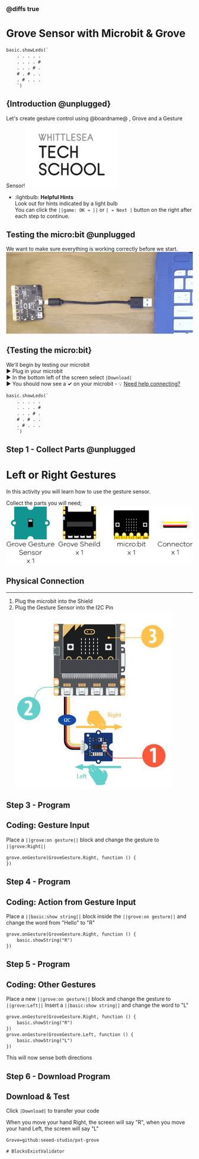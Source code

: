 <!--
Written by:  

Last updated: 19/08

Ready for Upload: Y

-->

### @diffs true

# Grove Sensor with Microbit & Grove
```template
basic.showLeds(`
    . . . . .
    . . . . #
    . . . # .
    # . # . .
    . # . . .
    `)
```
## {Introduction @unplugged}
Let's create gesture control using @boardname@ , Grove and a Gesture Sensor!
![WTS Logo](https://raw.githubusercontent.com/CarlTS/microbit-grove/master/assets/WTSLogo.png)

  - :lightbulb: **Helpful Hints**   
  Look out for hints indicated by a light bulb   
You can click the ``||game: OK ➔ ||`` or ``| ➔ Next |`` button on the right after each step to continue.

## Testing the micro:bit @unplugged
We want to make sure everything is working correctly before we start.
![Plugging in microbit](https://raw.githubusercontent.com/CarlTS/microbit-grove/master/assets/microbitplugin.gif)   

## {Testing the micro:bit}
We'll begin by testing our microbit   
► Plug in your microbit   
► In the bottom left of the screen select  ``|Download|``  
► You should now see a **✓** on your microbit  -  💡 [Need help connecting?](https://www.youtube.com/watch?v=qSjMDG84bMY)

```blocks
basic.showLeds(`
    . . . . .
    . . . . #
    . . . # .
    # . # . .
    . # . . .
    `)
```

<!---------------------------------------------------------------  
-------------------------  NEW ACTIVITY -------------------------
----------------------------------------------------------------->

## Step 1 - Collect Parts @unplugged
Left or Right Gestures
=============
In this activity you will learn how to use the gesture sensor.

Collect the parts you will need;
![Parts Needed: 1 Gesture, 1 microbit, 1 sheild](https://raw.githubusercontent.com/CarlTS/grove-sensor-tutorial/master/images/GroveSensors/GestureSensor.png)

## Physical Connection
-------------------
1. Plug the microbit into the Shield 
2. Plug the Gesture Sensor into the I2C Pin
![Connection Image](https://raw.githubusercontent.com/CarlTS/grove-sensor-tutorial/master/images/gestureSensor.jpg)


## Step 3 - Program
Coding: Gesture Input
------------------
Place a ``||grove:on gesture||`` block and change the gesture to ``||grove:Right||``

```blocks
grove.onGesture(GroveGesture.Right, function () {
})
```

## Step 4 - Program
Coding: Action from Gesture Input
------------------
Place a ``||basic:show string||`` block inside the ``||grove:on gesture||`` and change the word from "Hello" to "R"

```blocks
grove.onGesture(GroveGesture.Right, function () {
    basic.showString("R")
})
```

## Step 5 - Program
Coding: Other Gestures
------------------
Place a new ``||grove:on gesture||`` block and change the gesture to ``||grove:Left||``
Insert a ``||basic:show string||`` and change the word to "L"


```blocks
grove.onGesture(GroveGesture.Right, function () {
    basic.showString("R")
})
grove.onGesture(GroveGesture.Left, function () {
    basic.showString("L")
})
```
This will now sense both directions

<!---Additional Step needed to demonstrate how pause works so buffer does not fill up --->

## Step 6 - Download Program
Download & Test
--------------------
Click ``|Download|`` to transfer your code

When you move your hand Right, the screen will say "R", when you move your hand Left, the screen will say "L"


```package
Grove=github:seeed-studio/pxt-grove
```

```validation.global
# BlocksExistValidator
```
